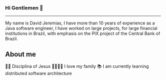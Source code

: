 ### Hi Gentlemen 👋
______________________________________________________________________________________

My name is David Jeremias, I have more than 10 years of experience as a Java software engineer, I have worked on large projects, for large financial institutions in Brazil, with emphasis on the PIX project of the Central Bank of Brazil.

## About me

  🙌🏻 Disciplina of Jesus
  👨‍👩‍👧‍👦 I love my family
  📚 I am currently learning distributed software architecture



